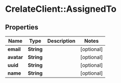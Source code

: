 # CrelateClient::AssignedTo

## Properties
Name | Type | Description | Notes
------------ | ------------- | ------------- | -------------
**email** | **String** |  | [optional] 
**avatar** | **String** |  | [optional] 
**uuid** | **String** |  | [optional] 
**name** | **String** |  | [optional] 


